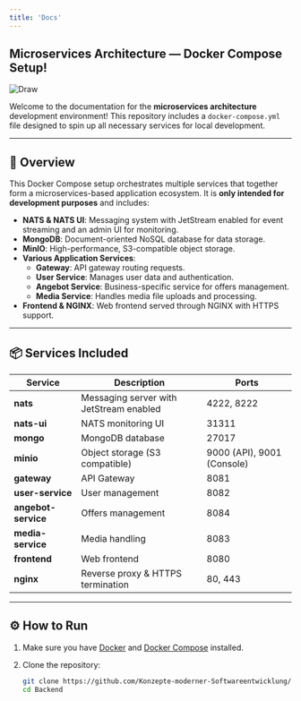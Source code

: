 ```yaml
---
title: 'Docs'
---
```

## Microservices Architecture — Docker Compose Setup!
![Draw](/images/draw.png)

Welcome to the documentation for the **microservices architecture** development environment! This repository includes a `docker-compose.yml` file designed to spin up all necessary services for local development.

---

## 🚀 Overview

This Docker Compose setup orchestrates multiple services that together form a microservices-based application ecosystem. It is **only intended for development purposes** and includes:

- **NATS & NATS UI**: Messaging system with JetStream enabled for event streaming and an admin UI for monitoring.
- **MongoDB**: Document-oriented NoSQL database for data storage.
- **MinIO**: High-performance, S3-compatible object storage.
- **Various Application Services**:
    - **Gateway**: API gateway routing requests.
    - **User Service**: Manages user data and authentication.
    - **Angebot Service**: Business-specific service for offers management.
    - **Media Service**: Handles media file uploads and processing.
- **Frontend & NGINX**: Web frontend served through NGINX with HTTPS support.

---

## 📦 Services Included

| Service         | Description                                  | Ports           |
|-----------------|----------------------------------------------|-----------------|
| **nats**        | Messaging server with JetStream enabled      | 4222, 8222      |
| **nats-ui**     | NATS monitoring UI                           | 31311           |
| **mongo**       | MongoDB database                             | 27017           |
| **minio**       | Object storage (S3 compatible)               | 9000 (API), 9001 (Console) |
| **gateway**     | API Gateway                                 | 8081            |
| **user-service**| User management                             | 8082            |
| **angebot-service** | Offers management                         | 8084            |
| **media-service**| Media handling                              | 8083            |
| **frontend**    | Web frontend                                | 8080            |
| **nginx**       | Reverse proxy & HTTPS termination           | 80, 443         |

---

## ⚙️ How to Run

1. Make sure you have [Docker](https://www.docker.com/get-started) and [Docker Compose](https://docs.docker.com/compose/install/) installed.

2. Clone the repository:

   ```bash
   git clone https://github.com/Konzepte-moderner-Softwareentwicklung/Backend.git
   cd Backend
